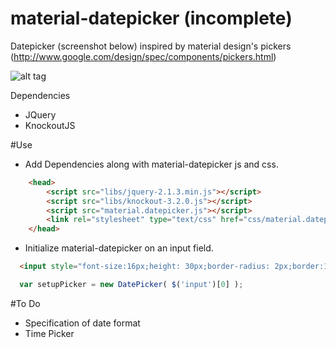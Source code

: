 material-datepicker (incomplete)
===================

Datepicker (screenshot below) inspired by material design's pickers (http://www.google.com/design/spec/components/pickers.html) 

![alt tag](https://raw.githubusercontent.com/ch00kz/material-datepicker/master/screenshots/datepicker.png)

Dependencies
* JQuery
* KnockoutJS

#Use

* Add Dependencies along with material-datepicker js and css.

```html
	<head>
		<script src="libs/jquery-2.1.3.min.js"></script>
		<script src="libs/knockout-3.2.0.js"></script>
		<script src="material.datepicker.js"></script>
		<link rel="stylesheet" type="text/css" href="css/material.datepicker.css">
	</head>
```

* Initialize material-datepicker on an input field.

```html
  <input style="font-size:16px;height: 30px;border-radius: 2px;border:1 solid gray;padding:0px 10px">
```

```javascript
  var setupPicker = new DatePicker( $('input')[0] );
```

#To Do
* Specification of date format
* Time Picker



